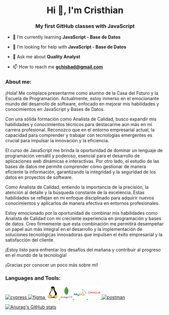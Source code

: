 <h1 align="center">Hi 👋, I'm Cristhian</h1>
<h3 align="center">My first GitHub classes with JavaScript</h3>

- 🌱 I’m currently learning **JavaScript - Base de Datos**

- 🤝 I’m looking for help with **JavaScript - Base de Datos**

- 💬 Ask me about **Quality Analyst**

- 📫 How to reach me **gchisbad@gmail.com**

<h3 align="left">About me:</h3>
<p align="left">¡Hola! Me complace presentarme como alumno de la Casa del Futuro y la Escuela de Programación. Actualmente, estoy inmerso en el emocionante mundo del desarrollo de software, enfocado en mejorar mis habilidades y conocimientos en JavaScript y Bases de Datos.

Con una sólida formación como Analista de Calidad, busco expandir mis habilidades y conocimientos técnicos para destacarme aún más en mi carrera profesional. Reconozco que en el entorno empresarial actual, la capacidad para comprender y trabajar con tecnologías emergentes es crucial para impulsar la innovación y la eficiencia.

El curso de JavaScript me brinda la oportunidad de dominar un lenguaje de programación versátil y poderoso, esencial para el desarrollo de aplicaciones web dinámicas e interactivas. Por otro lado, el estudio de las bases de datos me permite comprender cómo gestionar de manera eficiente la información, garantizando la integridad y la seguridad de los datos en proyectos de software.

Como Analista de Calidad, entiendo la importancia de la precisión, la atención al detalle y la búsqueda constante de la excelencia. Estas habilidades se reflejan en mi enfoque disciplinado para adquirir nuevos conocimientos y aplicarlos de manera efectiva en entornos profesionales.

Estoy emocionado por la oportunidad de combinar mis habilidades como Analista de Calidad con mi creciente experiencia en programación y bases de datos. Creo firmemente que esta combinación me permitirá desempeñar un papel aún más integral en el desarrollo y la implementación de soluciones tecnológicas innovadoras que impulsen el éxito empresarial y la satisfacción del cliente.

¡Estoy listo para enfrentar los desafíos del mañana y contribuir al progreso en el mundo de la tecnología!

¡Gracias por conocer un poco más sobre mí!
</p>

<h3 align="left">Languages and Tools:</h3>
<p align="left"> <a href="https://www.cypress.io" target="_blank" rel="noreferrer"> <img src="https://raw.githubusercontent.com/simple-icons/simple-icons/6e46ec1fc23b60c8fd0d2f2ff46db82e16dbd75f/icons/cypress.svg" alt="cypress" width="40" height="40"/> </a> <a href="https://www.figma.com/" target="_blank" rel="noreferrer"> <img src="https://www.vectorlogo.zone/logos/figma/figma-icon.svg" alt="figma" width="40" height="40"/> </a> <a href="https://www.linux.org/" target="_blank" rel="noreferrer"> <img src="https://raw.githubusercontent.com/devicons/devicon/master/icons/linux/linux-original.svg" alt="linux" width="40" height="40"/> </a> <a href="https://www.mongodb.com/" target="_blank" rel="noreferrer"> <img src="https://raw.githubusercontent.com/devicons/devicon/master/icons/mongodb/mongodb-original-wordmark.svg" alt="mongodb" width="40" height="40"/> </a> <a href="https://www.mysql.com/" target="_blank" rel="noreferrer"> <img src="https://raw.githubusercontent.com/devicons/devicon/master/icons/mysql/mysql-original-wordmark.svg" alt="mysql" width="40" height="40"/> </a> <a href="https://www.oracle.com/" target="_blank" rel="noreferrer"> <img src="https://raw.githubusercontent.com/devicons/devicon/master/icons/oracle/oracle-original.svg" alt="oracle" width="40" height="40"/> </a> <a href="https://postman.com" target="_blank" rel="noreferrer"> <img src="https://www.vectorlogo.zone/logos/getpostman/getpostman-icon.svg" alt="postman" width="40" height="40"/> </a> </p>

[![Anurag's GitHub stats](https://github-readme-stats.vercel.app/api?username=ChisBad)](https://github.com/anuraghazra/github-readme-stats)
